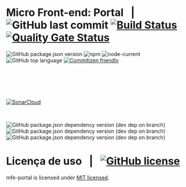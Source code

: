 # Micro Front-end: Portal &nbsp; | &nbsp; ![GitHub last commit][commit-img] [![Build Status](https://app.travis-ci.com/martins86/mfe-portal.svg?branch=master)](https://app.travis-ci.com/martins86/mfe-portal) [![Quality Gate Status](https://sonarcloud.io/api/project_badges/measure?project=martins86_mfe-portal&metric=alert_status)](https://sonarcloud.io/summary/new_code?id=martins86_mfe-portal)

![GitHub package.json version][version-img]
![npm][npm-img]
![node-current](https://img.shields.io/node/v/latest-version)
![GitHub top language][language-img]
[![Commitizen friendly](https://img.shields.io/badge/commitizen-friendly-brightgreen.svg)](http://commitizen.github.io/cz-cli/)

<br>
<br>
<br>
<br>

[![SonarCloud](https://sonarcloud.io/images/project_badges/sonarcloud-white.svg)](https://sonarcloud.io/summary/new_code?id=martins86_mfe-portal)

<br>

![GitHub package.json dependency version (dev dep on branch)][husky-img]
![GitHub package.json dependency version (dev dep on branch)][jest-img]
![GitHub package.json dependency version (dev dep on branch)][lint-staged-img]


# Licença de uso &nbsp; | &nbsp; [![GitHub license][license-img]][license-url]

mfe-portal is licensed under [MIT licensed](./LICENSE).

<!-- Markdown link & images -->

[open-gitpod-img]: https://gitpod.io/button/open-in-gitpod.svg
[open-gitpod-url]: https://www.gitpod.io/#https://github.com/martins86/mfe-portal
[version-img]: https://img.shields.io/github/package-json/v/martins86/mfe-portal
[language-img]: https://img.shields.io/github/languages/top/martins86/mfe-portal
[license-img]: https://img.shields.io/github/license/martins86/mfe-portal
[license-url]: https://github.com/martins86/nodejs-api-js-clean-code/blob/main/LICENSE
[travis-img]: https://app.travis-ci.com/martins86/mfe-portal.svg?branch=main
[travis-url]: https://app.travis-ci.com/martins86/mfe-portal
[commit-img]: https://img.shields.io/github/last-commit/martins86/mfe-portal
[husky-img]: https://img.shields.io/github/package-json/dependency-version/martins86/mfe-portal/dev/husky
[jest-img]: https://img.shields.io/github/package-json/dependency-version/martins86/mfe-portal/dev/jest
[lint-staged-img]: https://img.shields.io/github/package-json/dependency-version/martins86/mfe-portal/dev/lint-staged
[npm-img]: https://img.shields.io/npm/v/npm
